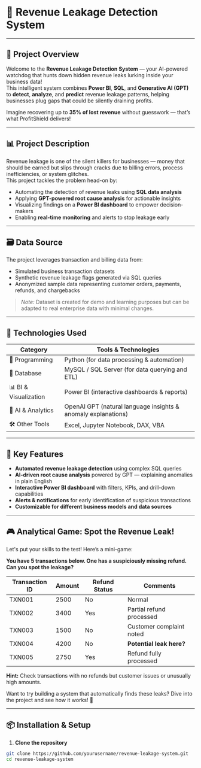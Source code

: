 # 💸 Revenue Leakage Detection System

---

## 🚀 Project Overview

Welcome to the **Revenue Leakage Detection System** — your AI-powered watchdog that hunts down hidden revenue leaks lurking inside your business data!  
This intelligent system combines **Power BI**, **SQL**, and **Generative AI (GPT)** to **detect**, **analyze**, and **predict** revenue leakage patterns, helping businesses plug gaps that could be silently draining profits.  

Imagine recovering up to **35% of lost revenue** without guesswork — that’s what ProfitShield delivers!

---

## 📊 Project Description

Revenue leakage is one of the silent killers for businesses — money that should be earned but slips through cracks due to billing errors, process inefficiencies, or system glitches.  
This project tackles the problem head-on by:

- Automating the detection of revenue leaks using **SQL data analysis**  
- Applying **GPT-powered root cause analysis** for actionable insights  
- Visualizing findings on a **Power BI dashboard** to empower decision-makers  
- Enabling **real-time monitoring** and alerts to stop leakage early

---

## 🗃️ Data Source

The project leverages transaction and billing data from:

- Simulated business transaction datasets  
- Synthetic revenue leakage flags generated via SQL queries  
- Anonymized sample data representing customer orders, payments, refunds, and chargebacks  

> *Note:* Dataset is created for demo and learning purposes but can be adapted to real enterprise data with minimal changes.

---

## 🧰 Technologies Used

| Category        | Tools & Technologies                                |
|-----------------|----------------------------------------------------|
| 🐍 Programming   | Python (for data processing & automation)          |
| 🐘 Database      | MySQL / SQL Server (for data querying and ETL)     |
| 📊 BI & Visualization | Power BI (interactive dashboards & reports)       |
| 🤖 AI & Analytics | OpenAI GPT (natural language insights & anomaly explanations) |
| 🛠️ Other Tools   | Excel, Jupyter Notebook, DAX, VBA                   |

---

## 🎯 Key Features

- **Automated revenue leakage detection** using complex SQL queries  
- **AI-driven root cause analysis** powered by GPT — explaining anomalies in plain English  
- **Interactive Power BI dashboard** with filters, KPIs, and drill-down capabilities  
- **Alerts & notifications** for early identification of suspicious transactions  
- **Customizable for different business models and data sources**

---

## 🎮 Analytical Game: Spot the Revenue Leak!

Let's put your skills to the test! Here’s a mini-game:

**You have 5 transactions below. One has a suspiciously missing refund. Can you spot the leakage?**

| Transaction ID | Amount | Refund Status | Comments                  |
|----------------|--------|---------------|---------------------------|
| TXN001         | 2500   | No            | Normal                    |
| TXN002         | 3400   | Yes           | Partial refund processed  |
| TXN003         | 1500   | No            | Customer complaint noted  |
| TXN004         | 4200   | No            | **Potential leak here?**  |
| TXN005         | 2750   | Yes           | Refund fully processed    |

**Hint:** Check transactions with no refunds but customer issues or unusually high amounts.

Want to try building a system that automatically finds these leaks? Dive into the project and see how it works! 🚀

---

## 📦 Installation & Setup

1. **Clone the repository**  
```bash
git clone https://github.com/yourusername/revenue-leakage-system.git
cd revenue-leakage-system
